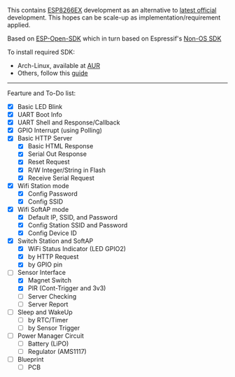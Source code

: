 This contains [ESP8266EX](https://www.espressif.com/en/products/hardware/esp8266ex/overview) development as an alternative to [latest official](https://github.com/SafeVisionID/esp-latestcode) development.
This hopes can be scale-up as implementation/requirement applied.

Based on [ESP-Open-SDK](https://github.com/pfalcon/esp-open-sdk) which in turn based on Espressif's [Non-OS SDK](https://github.com/espressif/ESP8266_NONOS_SDK)

To install required SDK:
- Arch-Linux, available at [AUR](https://aur.archlinux.org/packages/esp-open-sdk-git/)
- Others, follow this [guide](https://github.com/pfalcon/esp-open-sdk/blob/master/README.md)

-----------------------------------------------------------------------

Fearture and To-Do list:
- [x] Basic LED Blink
- [x] UART Boot Info
- [x] UART Shell and Response/Callback
- [x] GPIO Interrupt (using Polling)
- [x] Basic HTTP Server
	- [x] Basic HTML Response
	- [x] Serial Out Response
	- [x] Reset Request
	- [x] R/W Integer/String in Flash
	- [x] Receive Serial Request
- [x] Wifi Station mode
	- [x] Config Password
	- [x] Config SSID
- [x] Wifi SoftAP mode
	- [x] Default IP, SSID, and Password
	- [x] Config Station SSID and Password
	- [x] Config Device ID
- [x] Switch Station and SoftAP
	- [x] WiFi Status Indicator (LED GPIO2)
	- [x] by HTTP Request
	- [x] by GPIO pin
- [ ] Sensor Interface
	- [x] Magnet Switch
	- [x] PIR (Cont-Trigger and 3v3)
	- [ ] Server Checking
	- [ ] Server Report
- [ ] Sleep and WakeUp
	- [ ] by RTC/Timer
	- [ ] by Sensor Trigger
- [ ] Power Manager Circuit
	- [ ] Battery (LiPO)
	- [ ] Regulator (AMS1117)
- [ ] Blueprint
	- [ ] PCB